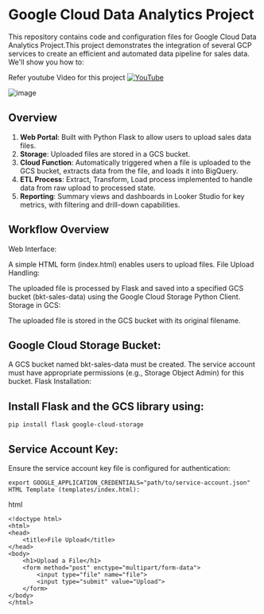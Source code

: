 # Google Cloud Data Analytics Project

This repository contains code and configuration files for Google Cloud Data Analytics Project.This project demonstrates the integration of several GCP services to create an efficient and automated data pipeline for sales data. We'll show you how to:


Refer youtube Video for this project
 [![YouTube](https://img.shields.io/badge/YouTube-Video-red)](https://youtu.be/_CQCOusfGrs)


![image](https://github.com/vishal-bulbule/sales-data-pipeline-project/assets/143475073/530f2c9e-945c-414c-8c85-5b489e92360e)



## Overview

1. **Web Portal**: Built with Python Flask to allow users to upload sales data files.
2. **Storage**: Uploaded files are stored in a GCS bucket.
3. **Cloud Function**: Automatically triggered when a file is uploaded to the GCS bucket, extracts data from the file, and loads it into BigQuery.
4. **ETL Process**: Extract, Transform, Load process implemented to handle data from raw upload to processed state.
5. **Reporting**: Summary views and dashboards in Looker Studio for key metrics, with filtering and drill-down capabilities.

## Workflow Overview
Web Interface:

A simple HTML form (index.html) enables users to upload files.
File Upload Handling:

The uploaded file is processed by Flask and saved into a specified GCS bucket (bkt-sales-data) using the Google Cloud Storage Python Client.
Storage in GCS:

The uploaded file is stored in the GCS bucket with its original filename.

## Google Cloud Storage Bucket:

A GCS bucket named bkt-sales-data must be created.
The service account must have appropriate permissions (e.g., Storage Object Admin) for this bucket.
Flask Installation:

## Install Flask and the GCS library using:

    pip install flask google-cloud-storage

## Service Account Key:

Ensure the service account key file is configured for authentication:

    export GOOGLE_APPLICATION_CREDENTIALS="path/to/service-account.json"
    HTML Template (templates/index.html):

html

    <!doctype html>
    <html>
    <head>
        <title>File Upload</title>
    </head>
    <body>
        <h1>Upload a File</h1>
        <form method="post" enctype="multipart/form-data">
            <input type="file" name="file">
            <input type="submit" value="Upload">
        </form>
    </body>
    </html>

